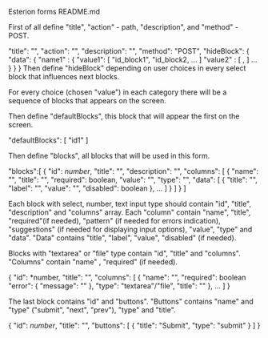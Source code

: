 Esterion forms README.md

First of all define "title", "action" - path, "description",  and "method" - POST.


  "title": "",
  "action": "",
  "description": "",
  "method": "POST",
  "hideBlock": {
  "data": {
    "name1" : {
        "value1": [ "id_block1", "id_block2, ... ]
        "value2" : [ , ]
        ...
    }
  }
}
Then define "hideBlock" depending on user choices in every select block that influences next blocks.



For every choice (chosen "value") in each category there will be a sequence of blocks that appears on the screen.


Then define "defaultBlocks", this block that will appear the first on the screen.

"defaultBlocks": [
          "id1"
        ]

Then define "blocks", all blocks that will be used in this form.


 "blocks":[
        {
            "id": *number*,
            "title": "",
            "description": "",
            "columns": [
              {
                "name": "",
                "title": "",
                "required": boolean,
                "value": "",
                "type": "",
                "data": [
                  {
                    "title": "",
                    "label": "",
                    "value": "",
                    "disabled": boolean
                  }, 
                  ...
                ]
            }
        ]
    }
]

Each block with select, number, text input type should contain "id", "title", "description" and "columns" array. Each "column" contain "name", "title", "required"(if needed), "pattern" (if needed for errors indication), "suggestions" (if needed for displaying input options), "value", "type" and "data". "Data" contains "title", "label", "value", "disabled" (if needed).

Blocks with "textarea" or "file" type contain "id", "title" and "columns". "Columns" contain "name" , "required" (if needed).

{
                "id": *number,
                "title": "",
                "columns": [
                  {
                    "name": "",
                    "required": boolean
                    "error": {
                      "message": ""
                    },
                    "type": "textarea"/"file",
                    "title": ""
                  },
                    ...
                ]
                }

The last block contains "id" and "buttons". "Buttons" contains "name" and "type" ("submit", "next", "prev"), "type" and "title".

{
                "id": *number*,
                "title": "",
                "buttons": [
                      {
                        "title": "Submit",
                        "type": "submit"
                      }
                ]
              }